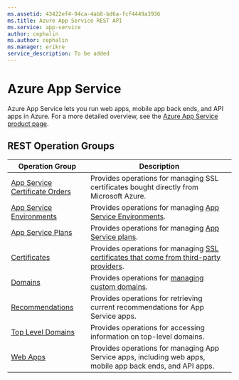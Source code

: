 ```yaml
---
ms.assetid: 43422ef4-94ca-4ab8-bd6a-fcf4449a3936
ms.title: Azure App Service REST API
ms.service: app-service
author: cephalin
ms.author: cephalin
ms.manager: erikre
service_description: To be added
---
```


# Azure App Service

Azure App Service lets you run web apps, mobile app back ends, and API apps in Azure. For a more detailed overview, 
see the [Azure App Service product page](https://azure.microsoft.com/services/app-service).

## REST Operation Groups

| Operation Group | Description |
|------|------|
| [App Service Certificate Orders](./appservicecertificateorders) | Provides operations for managing SSL certificates bought directly from Microsoft Azure. |
| [App Service Environments](./appserviceenvironments) | Provides operations for managing [App Service Environments](https://azure.microsoft.com/documentation/articles/app-service-app-service-environment-intro/). |
| [App Service Plans](./appserviceplans) | Provides operations for managing [App Service plans](https://azure.microsoft.com/documentation/articles/azure-web-sites-web-hosting-plans-in-depth-overview/). |
| [Certificates](./certificates) | Provides operations for managing [SSL certificates that come from third-party providers](https://azure.microsoft.com/documentation/articles/web-sites-configure-ssl-certificate/). |
| [Domains](./domains) | Provides operations for [managing custom domains](https://azure.microsoft.com/documentation/articles/custom-dns-web-site-buydomains-web-app/). |
| [Recommendations](./recommendations) | Provides operations for retrieving current recommendations for App Service apps. |
| [Top Level Domains](./topleveldomains) | Provides operations for accessing information on top-level domains. |
| [Web Apps](./webapps) | Provides operations for managing App Service apps, including web apps, mobile app back ends, and API apps. |

